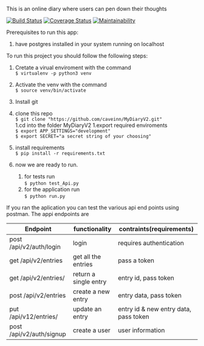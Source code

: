 This is an online diary where users can pen down their thoughts


[![Build Status](https://travis-ci.org/caveinn/MyDiaryV2.svg?branch=develop)](https://travis-ci.org/caveinn/MyDiaryV2) 
[![Coverage Status](https://coveralls.io/repos/github/caveinn/MyDiaryV2/badge.svg?branch=ch-refactor-to-tests-159381535)](https://coveralls.io/github/caveinn/MyDiaryV2?branch=ch-refactor-to-tests-159381535)
[![Maintainability](https://api.codeclimate.com/v1/badges/7bfa0b3c076b50e59903/maintainability)](https://codeclimate.com/github/caveinn/MyDiaryV2/maintainability) 

Prerequisites to run this app:  
   1. have postgres installed in your system running on localhost

To run this project you should follow the following steps:  

1. Cretate  a virual enviroment with the command  
`$ virtualenv -p python3 venv`  

1. Activate the venv with the command     
`$ source venv/bin/activate`


1. Install git  
1. clone this repo  
`$ git clone "https://github.com/caveinn/MyDiaryV2.git"`   
1.cd into the folder MyDiaryV2
1.export required enviroments  
	`$ export APP_SETTINGS="development"`  
	`$ export SECRET="a secret string of your choosing"`
1. install requirements      
`$ pip install -r requirements.txt`

1. now we are ready to run. 
	1. for tests run  
	`$ python test_Api.py`   
	1. for the application run  
	`$ python run.py`  

If you ran the aplication you can test the various api end points using postman. The appi endpoints are  

|Endpoint|functionality|contraints(requirements)|
|-------|-------------|----------|
|post /api/v2/auth/login | login |requires authentication |
|get /api/v2/entries| get all the entries| pass a token |
|get /api/v2/entries/<entryid>|return a single entry| entry id, pass token|
|post /api/v2/entries | create a new entry| entry data, pass token|
|put  /api/v12/entries/<entryid> |update an entry| entry id & new entry data, pass token| 
|post /api/v2/auth/signup|create a user|user information|



